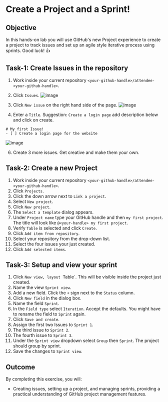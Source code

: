 # Create a Project and a Sprint!

## Objective
In this hands-on lab you will use GitHub's new Project experience to create a project to track issues and set up an agile style iterative process using sprints. Good luck! 👍

## Task-1: Create Issues in the repository
1. Work inside your current repository `<your-github-handle>/attendee-<your-github-handle>`.
2. Click `Issues`.
![image](https://github.com/user-attachments/assets/743c5385-3b6c-45ce-97c2-d0a8e4271c77)

3. Click `New issue` on the right hand side of the page.
  ![image](https://github.com/user-attachments/assets/71cbf7ca-4500-4546-9f21-3ec84b302811)

4. Enter a `Title`. Suggestion: `Create a login page` add description below and click on create.
```
# My first Issue! 
- [ ] Create a login page for the website

```
![image](https://github.com/user-attachments/assets/71c91cff-3642-4966-80b2-2122665c27c0)

6. Create 3 more issues. Get creative and make them your own.

## Task-2: Create a new Project
1. Work inside your current repository `<your-github-handle>/attendee-<your-github-handle>`.
2. Click `Projects`.
3. Click the down arrow next to `Link a project`.
4. Select `New project`.
5. Click `New project`.
6. The `Select a template` dialog appears. 
7. Under `Project name` type your GitHub handle and then `my first project`. The title will look like `@<your-handle> my first project`.
8. Verify `Table` is selected and click `Create`.
9. Click `Add item from repository`.
10. Select your repository from the drop-down list.
11. Select the four issues your just created.
12. Click `Add selected items`.

## Task-3: Setup and view your sprint
1. Click `New view, layout `Table`. This will be visible inside the project just created.
2. Name the view `Sprint view`.
3. Add a new field. Click the `+` sign next to the `Status` column.
4. Click `New field` in the dialog box.
5. Name the field `Sprint`.
6. In the `Field type` select `Iteration`. Accept the defaults. You might have to rename the field to `Sprint` again.
7. Click `Save and create`.
8. Assign the first two Issues to `Sprint 1`.
9. The third issue to `Sprint 2`.
10. The fourth issue to `Sprint 3`.
11. Under the `Sprint view` dropdown select `Group` then `Sprint`. The project should group by sprint.
12. Save the changes to `Sprint view`.

## Outcome
By completing this exercise, you will:
- Creating issues, setting up a project, and managing sprints, providing a practical understanding of GitHub project management features.
